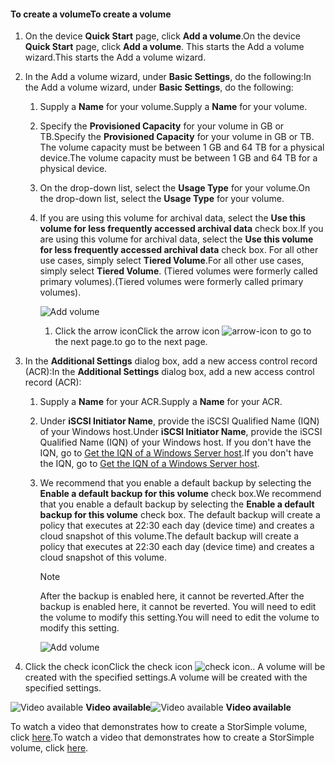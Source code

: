 <!--author=SharS last changed: 02/04/2016-->

#### <a name="to-create-a-volume"></a><span data-ttu-id="11c70-101">To create a volume</span><span class="sxs-lookup"><span data-stu-id="11c70-101">To create a volume</span></span>
1. <span data-ttu-id="11c70-102">On the device **Quick Start** page, click **Add a volume**.</span><span class="sxs-lookup"><span data-stu-id="11c70-102">On the device **Quick Start** page, click **Add a volume**.</span></span> <span data-ttu-id="11c70-103">This starts the Add a volume wizard.</span><span class="sxs-lookup"><span data-stu-id="11c70-103">This starts the Add a volume wizard.</span></span>
2. <span data-ttu-id="11c70-104">In the Add a volume wizard, under **Basic Settings**, do the following:</span><span class="sxs-lookup"><span data-stu-id="11c70-104">In the Add a volume wizard, under **Basic Settings**, do the following:</span></span>
   
   1. <span data-ttu-id="11c70-105">Supply a **Name** for your volume.</span><span class="sxs-lookup"><span data-stu-id="11c70-105">Supply a **Name** for your volume.</span></span>
   2. <span data-ttu-id="11c70-106">Specify the **Provisioned Capacity** for your volume in GB or TB.</span><span class="sxs-lookup"><span data-stu-id="11c70-106">Specify the **Provisioned Capacity** for your volume in GB or TB.</span></span> <span data-ttu-id="11c70-107">The volume capacity must be between 1 GB and 64 TB for a physical device.</span><span class="sxs-lookup"><span data-stu-id="11c70-107">The volume capacity must be between 1 GB and 64 TB for a physical device.</span></span>
   3. <span data-ttu-id="11c70-108">On the drop-down list, select the **Usage Type** for your volume.</span><span class="sxs-lookup"><span data-stu-id="11c70-108">On the drop-down list, select the **Usage Type** for your volume.</span></span> 
   4. <span data-ttu-id="11c70-109">If you are using this volume for archival data, select the **Use this volume for less frequently accessed archival data** check box.</span><span class="sxs-lookup"><span data-stu-id="11c70-109">If you are using this volume for archival data, select the **Use this volume for less frequently accessed archival data** check box.</span></span> <span data-ttu-id="11c70-110">For all other use cases, simply select **Tiered Volume**.</span><span class="sxs-lookup"><span data-stu-id="11c70-110">For all other use cases, simply select **Tiered Volume**.</span></span> <span data-ttu-id="11c70-111">(Tiered volumes were formerly called primary volumes).</span><span class="sxs-lookup"><span data-stu-id="11c70-111">(Tiered volumes were formerly called primary volumes).</span></span>
      
        ![Add volume](https://docstestmedia1.blob.core.windows.net/azure-media/includes/media/storsimple-create-volume/ScreenshotUpdate1VolumeFlow.png)
      
      1. <span data-ttu-id="11c70-113">Click the arrow icon</span><span class="sxs-lookup"><span data-stu-id="11c70-113">Click the arrow icon</span></span> ![arrow-icon](https://docstestmedia1.blob.core.windows.net/azure-media/includes/media/storsimple-create-volume/HCS_ArrowIcon-include.png) <span data-ttu-id="11c70-115">to go to the next page.</span><span class="sxs-lookup"><span data-stu-id="11c70-115">to go to the next page.</span></span>
3. <span data-ttu-id="11c70-116">In the **Additional Settings** dialog box, add a new access control record (ACR):</span><span class="sxs-lookup"><span data-stu-id="11c70-116">In the **Additional Settings** dialog box, add a new access control record (ACR):</span></span>
   
   1. <span data-ttu-id="11c70-117">Supply a **Name** for your ACR.</span><span class="sxs-lookup"><span data-stu-id="11c70-117">Supply a **Name** for your ACR.</span></span>
   2. <span data-ttu-id="11c70-118">Under **iSCSI Initiator Name**, provide the iSCSI Qualified Name (IQN) of your Windows host.</span><span class="sxs-lookup"><span data-stu-id="11c70-118">Under **iSCSI Initiator Name**, provide the iSCSI Qualified Name (IQN) of your Windows host.</span></span> <span data-ttu-id="11c70-119">If you don't have the IQN, go to [Get the IQN of a Windows Server host](#get-the-iqn-of-a-windows-server-host).</span><span class="sxs-lookup"><span data-stu-id="11c70-119">If you don't have the IQN, go to [Get the IQN of a Windows Server host](#get-the-iqn-of-a-windows-server-host).</span></span>
   3. <span data-ttu-id="11c70-120">We recommend that you enable a default backup by selecting the **Enable a default backup for this volume** check box.</span><span class="sxs-lookup"><span data-stu-id="11c70-120">We recommend that you enable a default backup by selecting the **Enable a default backup for this volume** check box.</span></span> <span data-ttu-id="11c70-121">The default backup will create a policy that executes at 22:30 each day (device time) and creates a cloud snapshot of this volume.</span><span class="sxs-lookup"><span data-stu-id="11c70-121">The default backup will create a policy that executes at 22:30 each day (device time) and creates a cloud snapshot of this volume.</span></span>
      
      > [!NOTE]
      > <span data-ttu-id="11c70-122">After the backup is enabled here, it cannot be reverted.</span><span class="sxs-lookup"><span data-stu-id="11c70-122">After the backup is enabled here, it cannot be reverted.</span></span> <span data-ttu-id="11c70-123">You will need to edit the volume to modify this setting.</span><span class="sxs-lookup"><span data-stu-id="11c70-123">You will need to edit the volume to modify this setting.</span></span>
      > 
      > 
      
        ![Add volume](https://docstestmedia1.blob.core.windows.net/azure-media/includes/media/storsimple-create-volume/AddVolume2-include.png)
4. <span data-ttu-id="11c70-125">Click the check icon</span><span class="sxs-lookup"><span data-stu-id="11c70-125">Click the check icon</span></span> ![check icon](https://docstestmedia1.blob.core.windows.net/azure-media/includes/media/storsimple-create-volume/HCS_CheckIcon-include.png)<span data-ttu-id="11c70-127">.</span><span class="sxs-lookup"><span data-stu-id="11c70-127">.</span></span> <span data-ttu-id="11c70-128">A volume will be created with the specified settings.</span><span class="sxs-lookup"><span data-stu-id="11c70-128">A volume will be created with the specified settings.</span></span>

<span data-ttu-id="11c70-129">![Video available](https://docstestmedia1.blob.core.windows.net/azure-media/includes/media/storsimple-create-volume/Video_icon.png) **Video available**</span><span class="sxs-lookup"><span data-stu-id="11c70-129">![Video available](https://docstestmedia1.blob.core.windows.net/azure-media/includes/media/storsimple-create-volume/Video_icon.png) **Video available**</span></span>

<span data-ttu-id="11c70-130">To watch a video that demonstrates how to create a StorSimple volume, click [here](https://azure.microsoft.com/documentation/videos/create-a-storsimple-volume/).</span><span class="sxs-lookup"><span data-stu-id="11c70-130">To watch a video that demonstrates how to create a StorSimple volume, click [here](https://azure.microsoft.com/documentation/videos/create-a-storsimple-volume/).</span></span>







